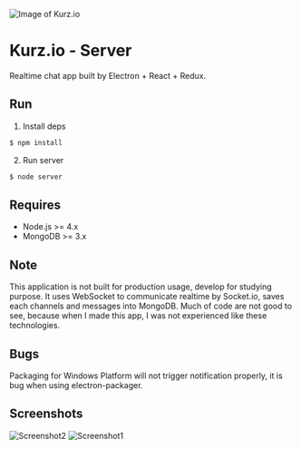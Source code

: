 ![Image of Kurz.io](http://photon.modernator.me:/album/rico345100@gmail.com/git/kurzio/noti.png)

# Kurz.io - Server
Realtime chat app built by Electron + React + Redux.

## Run
1. Install deps

```bash
$ npm install
```

2. Run server
```bash
$ node server
```

## Requires
- Node.js >= 4.x
- MongoDB >= 3.x

## Note
This application is not built for production usage, develop for studying purpose. It uses WebSocket to communicate realtime by Socket.io, saves each channels and messages into MongoDB.
Much of code are not good to see, because when I made this app, I was not experienced like these technologies.

## Bugs
Packaging for Windows Platform will not trigger notification properly, it is bug when using electron-packager.

## Screenshots
![Screenshot2](http://photon.modernator.me:/album/rico345100@gmail.com/git/kurzio/2.png)
![Screenshot1](http://photon.modernator.me:/album/rico345100@gmail.com/git/kurzio/1.png)